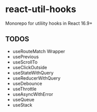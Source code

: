# react-util-hooks

Monorepo for utiliity hooks in React 16.9+

## TODOS

* useRouteMatch Wrapper
* usePrevious
* useScrollTo
* useClickOutside
* useStateWithQuery
* useReducerWithQuery
* useDebounce
* useThrottle
* useAsyncWithError
* useQueue
* useStack

